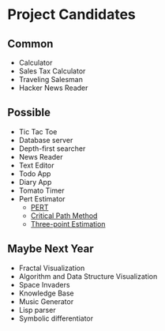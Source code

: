 # Project Candidates

## Common
* Calculator
* Sales Tax Calculator
* Traveling Salesman
* Hacker News Reader

## Possible
* Tic Tac Toe
* Database server
* Depth-first searcher
* News Reader
* Text Editor
* Todo App
* Diary App
* Tomato Timer
* Pert Estimator
    * [PERT](https://en.wikipedia.org/wiki/Program_evaluation_and_review_technique)
    * [Critical Path Method](https://en.wikipedia.org/wiki/Critical_path_method)
    * [Three-point Estimation](https://en.wikipedia.org/wiki/Three-point_estimation)

## Maybe Next Year
* Fractal Visualization
* Algorithm and Data Structure Visualization
* Space Invaders
* Knowledge Base
* Music Generator
* Lisp parser
* Symbolic differentiator
